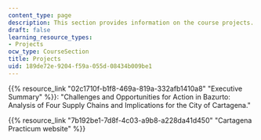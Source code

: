 ```yaml
---
content_type: page
description: This section provides information on the course projects.
draft: false
learning_resource_types:
- Projects
ocw_type: CourseSection
title: Projects
uid: 189de72e-9204-f59a-055d-08434b009be1
---
```

{{% resource_link "02c1710f-b1f8-469a-819a-332afb1410a8" "Executive Summary" %}}: "Challenges and Opportunities for Action in Bazurto: Analysis of Four Supply Chains and Implications for the City of Cartagena."

{{% resource_link "7b192be1-7d8f-4c03-a9b8-a228da41d450" "Cartagena Practicum website" %}}
